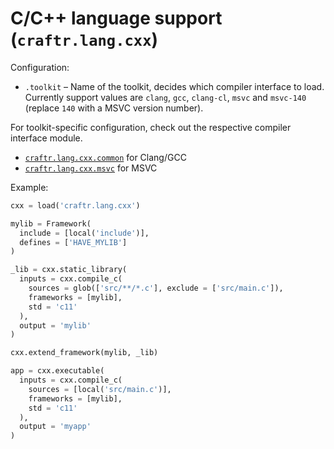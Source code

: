 # C/C++ language support (`craftr.lang.cxx`)

Configuration:

- `.toolkit` &ndash; Name of the toolkit, decides which compiler interface to
  load. Currently support values are `clang`, `gcc`, `clang-cl`, `msvc` and
  `msvc-140` (replace `140` with a MSVC version number).

For toolkit-specific configuration, check out the respective compiler
interface module.

- [`craftr.lang.cxx.common`](../craftr.lang.cxx.common) for Clang/GCC
- [`craftr.lang.cxx.msvc`](../craftr.lang.cxx.msvc) for MSVC

Example:

```python
cxx = load('craftr.lang.cxx')

mylib = Framework(
  include = [local('include')],
  defines = ['HAVE_MYLIB']
)

_lib = cxx.static_library(
  inputs = cxx.compile_c(
    sources = glob(['src/**/*.c'], exclude = ['src/main.c']),
    frameworks = [mylib],
    std = 'c11'
  ),
  output = 'mylib'
)

cxx.extend_framework(mylib, _lib)

app = cxx.executable(
  inputs = cxx.compile_c(
    sources = [local('src/main.c')],
    frameworks = [mylib],
    std = 'c11'
  ),
  output = 'myapp'
)
```
